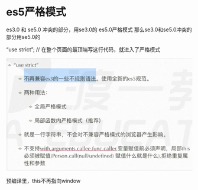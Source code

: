 # es5严格模式
es3.0 和 se5.0 冲突的部分，用se3.0的
es5.0严格模式 那么se3.0和se5.0冲突的部分用se5.0的

“use strict”; // 在整个页面的最顶端写这行代码，就进入了严格模式

![](笔记/2020-04-18-13-25-30.png)

预编译里，this不再指向window

